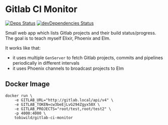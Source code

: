 # Gitlab CI Monitor

[![Deps Status](https://beta.hexfaktor.org/badge/all/github/tobiwild/gitlab-ci-monitor.svg)](https://beta.hexfaktor.org/github/tobiwild/gitlab-ci-monitor)
[![devDependencies Status](https://david-dm.org/tobiwild/gitlab-ci-monitor/dev-status.svg)](https://david-dm.org/tobiwild/gitlab-ci-monitor?type=dev)


Small web app which lists Gitlab projects and their build status/progress. The goal is to teach myself Elixir, Phoenix and Elm.

It works like that:

* it uses multiple `GenServer` to fetch Gitlab projects, commits and pipelines periodically in different intervals
* it uses Phoenix channels to broadcast projects to Elm

## Docker Image

```
docker run \
    -e GITLAB_URL="http://gitlab.local/api/v4" \
    -e GITLAB_TOKEN=cw3beEjLvG294Zgyx58X \
    -e GITLAB_PROJECTS="root/test,root/test2" \
    -p 4000:4000 \
    tobiwild/gitlab-ci-monitor
```
